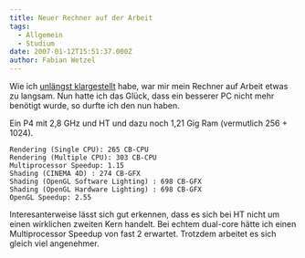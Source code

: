 ```yaml
---
title: Neuer Rechner auf der Arbeit
tags:
  - Allgemein
  - Studium
date: 2007-01-12T15:51:37.000Z
author: Fabian Wetzel
---
```


Wie ich [unlängst klargestellt](https://fabse.net/blog/2006/11/13/cinebench-auf-arbeit/) habe, war mir mein Rechner auf Arbeit etwas zu langsam. Nun hatte ich das Glück, dass ein besserer PC nicht mehr benötigt wurde, so durfte ich den nun haben.

Ein P4 mit 2,8 GHz und HT und dazu noch 1,21 Gig Ram (vermutlich 256 + 1024).

    Rendering (Single CPU): 265 CB-CPU 
    Rendering (Multiple CPU): 303 CB-CPU 
    Multiprocessor Speedup: 1.15
    Shading (CINEMA 4D) : 274 CB-GFX 
    Shading (OpenGL Software Lighting) : 698 CB-GFX 
    Shading (OpenGL Hardware Lighting) : 698 CB-GFX 
    OpenGL Speedup: 2.55


Interesanterweise lässt sich gut erkennen, dass es sich bei HT nicht um einen wirklichen zweiten Kern handelt. Bei echtem dual-core hätte ich einen Multiprocessor Speedup von fast 2 erwartet. Trotzdem arbeitet es sich gleich viel angenehmer.


